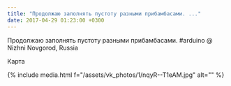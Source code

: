 ```yaml
---
title: "Продолжаю заполнять пустоту разными прибамбасами. ..."
date: 2017-04-29 01:23:00 +0300
---
```


Продолжаю заполнять пустоту разными прибамбасами. #arduino  @ Nizhni Novgorod, Russia

Карта

{% include media.html f="/assets/vk_photos/1/nqyR--T1eAM.jpg" alt="" %}
